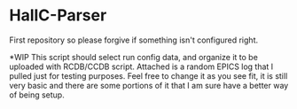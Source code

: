 # HallC-Parser
First repository so please forgive if something isn't configured right.

*WIP
This script should select run config data, and organize it to be uploaded with RCDB/CCDB script. Attached is a random EPICS log that I pulled just for testing purposes.
Feel free to change it as you see fit, it is still very basic and there are some portions of it that I am sure have a better way of being setup.

